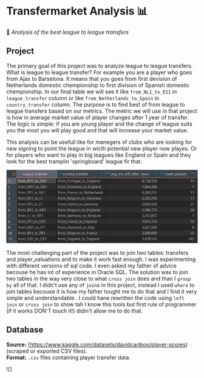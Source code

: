 # Transfermarket Analysis 📊  
🚀 *Analysis of the best league to league transfers*

## Project

The primary goal of this project was to analyze league to league transfers. What is league to league transfer? For example you are a player who goes from Ajax to Barselona. It means that you goes from first devision of Netherlands domestic chempionship to first division of Spanish domestic chempionship. In our final table we will see it like `from_NL1_to_ES1` in `league_transfer` column or like `from_Netherlands_to_Spain` in `country_transfer` column. The purpose is to find best of from league to league transfers based on our metrics. The metric we will use in that project is how in average market value of player changes after 1 year of transfer. The logic is simple: if you are young player and the change of league suits you the most you will play good and that will increase your market value.

This analysis can be usefull like for manegers of clubs who are looking for new signing to point the league in wicth potential new player now playes. Or for players who want to play in big leagues like England or Spain and they look for the best tramplin 'springboard' league fir that.

![Image of last table](https://github.com/ZvorskyiB/SQL_pet_project/blob/main/Images/Final_table_first10.png)

The most challenging part of the project was to join two tables: transfers and player_valuations and to make it work fast enough. I was experimenting with different versions of sql code. I even asked my father of advice becouse he has lot of experience in Oracle SQL. The solution was to join two tables in the way very close to what `cross join` does and than I `group by` all of that. I didn't use any of `join`s in this project, instead I used `where` to join tables becouse it is how my father tought me to do that and I find it very simple and understandable . I could hane rewritten the code using `left join` or `cross join` to show tah I know this tools but first rule of programmer (if it works DON'T touch it!) didin't allow me to do that.


## Database

**Source:** [https://www.kaggle.com/datasets/davidcariboo/player-scores) (scraped or exported CSV files).  
**Format:** `.csv` files containing player transfer data.  

![]



